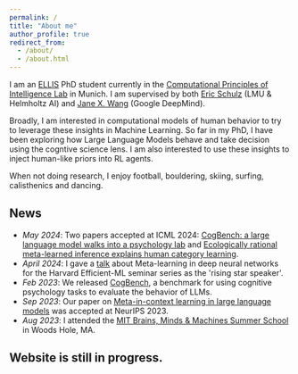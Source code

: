 ```yaml
---
permalink: /
title: "About me"
author_profile: true
redirect_from: 
  - /about/
  - /about.html
---
```


I am an [ELLIS](https://ellis.eu/) PhD student currently in the [Computational Principles of Intelligence Lab](https://hcai-munich.com) in Munich. I am supervised by both [Eric Schulz](https://hcai-munich.com/eric.html) (LMU & Helmholtz AI) and [Jane X. Wang](http://www.janexwang.com/) (Google DeepMind).

Broadly, I am interested in computational models of human behavior to try to leverage these insights in Machine Learning. So far in my PhD, I have been exploring how Large Language Models behave and take decision using the cogntive science lens. I am also interested to use these insights to inject human-like priors into RL agents.

When not doing research, I enjoy football, bouldering, skiing, surfing, calisthenics and dancing. 

## News
- *May 2024*: Two papers accepted at ICML 2024: [CogBench: a large language model walks into a psychology lab](https://proceedings.mlr.press/v235/coda-forno24a.html) and [Ecologically rational meta-learned inference explains human category learning](https://proceedings.mlr.press/v235/jagadish24a.html).
- *April 2024*: I gave a [talk](https://www.youtube.com/watch?v=AKGaXC-aUZ0&t=960s) about Meta-learning in deep neural networks for the Harvard Efficient-ML seminar series as the 'rising star speaker'.
- *Feb 2023*: We released [CogBench](https://github.com/juliancodaforno/CogBench), a benchmark for using cognitive psychology tasks to evaluate the behavior of LLMs.
- *Sep 2023*: Our paper on [Meta-in-context learning in large language models](https://arxiv.org/pdf/2305.12907.pdf) was accepted at NeurIPS 2023.
- *Aug 2023*: I attended the [MIT Brains, Minds & Machines Summer School](https://cbmm.mit.edu/summer-school) in Woods Hole, MA.

## Website is still in progress.